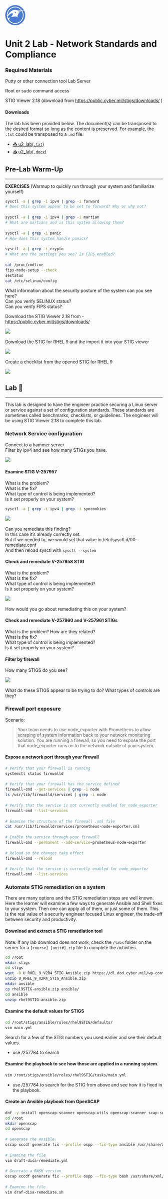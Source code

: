 <div class="flex-container">
        <img src="https://github.com/ProfessionalLinuxUsersGroup/img/blob/main/Assets/Logos/ProLUG_Round_Transparent_LOGO.png?raw=true" width="64" height="64"></img>
    <p>
        <h1>Unit 2 Lab - Network Standards and Compliance</h1>
    </p>
</div>

### Required Materials

Putty or other connection tool Lab Server

Root or sudo command access

STIG Viewer 2.18 (download from <https://public.cyber.mil/stigs/downloads/> )

#### Downloads

The lab has been provided below. The document(s) can be transposed to
the desired format so long as the content is preserved. For example, the `.txt`
could be transposed to a `.md` file.

- <a href="./assets/downloads/u2/u2_lab.txt" target="_blank" download>📥 u2_lab(`.txt`)</a>
- <a href="./assets/downloads/u2/u2_lab.docx" target="_blank" download>📥 u2_lab(`.docx`)</a>

## Pre-Lab Warm-Up

---

**EXERCISES** (Warmup to quickly run through your system and familiarize yourself)

```bash
sysctl -a | grep -i ipv4 | grep -i forward
# Does this system appear to be set to forward? Why or why not?

sysctl -a | grep -i ipv4 | grep -i martian
# What are martians and is this system allowing them?

sysctl -a | grep -i panic
# How does this system handle panics?

sysctl -a | grep -i crypto
# What are the settings you see? Is FIPS enabled?

cat /proc/cmdline
fips-mode-setup --check
sestatus
cat /etc/selinux/config
```

What information about the security posture of the system can you see here?  
Can you verify SELINUX status?  
Can you verify FIPS status?

Download the STIG Viewer 2.18 from - <https://public.cyber.mil/stigs/downloads/>

<img src="./assets/downloads/u2/image2.png"></img>

Download the STIG for RHEL 9 and the import it into your STIG viewer

<img src="./assets/downloads/u2/image3.png"></img>

Create a checklist from the opened STIG for RHEL 9

<img src="./assets/downloads/u2/image4.png"></img>

## Lab 🧪

---

This lab is designed to have the engineer practice securing a Linux server or service against a set of configuration standards. These standards are sometimes called benchmarks, checklists, or guidelines. The engineer will be using STIG Viewer 2.18 to complete this lab.

### Network Service configuration

Connect to a hammer server  
Filter by ipv4 and see how many STIGs you have.

<img src="./assets/downloads/u2/image5.jpeg"></img>

#### Examine STIG V-257957

What is the problem?  
What is the fix?  
What type of control is being implemented?  
Is it set properly on your system?

```bash
sysctl -a | grep -i ipv4 | grep -i syncookies
```

<img src="./assets/downloads/u2/image6.png"></img>

Can you remediate this finding?  
In this case it’s already correctly set.  
But if we needed to, we would set that value in /etc/sysctl.d/00- remediate.conf  
And then reload sysctl with `sysctl --system`

#### Check and remediate V-257958 STIG

What is the problem?  
What is the fix?  
What type of control is being implemented?  
Is it set properly on your system?

<img src="./assets/downloads/u2/image7.png"></img>

How would you go about remediating this on your system?

#### Check and remediate V-257960 and V-257961 STIGs

What is the problem? How are they related?  
What is the fix?  
What type of control is being implemented?  
Is it set properly on your system?

#### Filter by firewall

How many STIGS do you see?

<img src="./assets/downloads/u2/image8.jpeg"></img>

What do these STIGS appear to be trying to do? What types of controls are they?

### Firewall port exposure

Scenario:

<blockquote>

Your team needs to use node_exporter with Prometheus to allow scraping of system information
back to your network monitoring solution. You are running a firewall, so you need to expose
the port that node_exporter runs on to the network outside of your system.

</blockquote>

#### Expose a network port through your firewall

```bash
# Verify that your firewall is running
systemctl status firewalld

# Verify that your firewall has the service defined
firewall-cmd --get-services | grep -i node
ls /usr/lib/firewalld/services | grep -i node

# Verify that the service is not currently enabled for node_exporter
firewall-cmd --list-services

# Examine the structure of the firewall .xml file
cat /usr/lib/firewalld/services/prometheus-node-exporter.xml

# Enable the service through your firewall
firewall-cmd --permanent --add-service=prometheus-node-exporter 

# Reload so the changes take effect
firewall-cmd --reload

# Verify that the service is currently enabled for node_exporter
firewall-cmd --list-services
```

### Automate STIG remediation on a system

There are many options and the STIG remediation steps are well known. Here the learner
will examine a few ways to generate Ansible and Shell fixes to your system. Then one can
apply all of them, or just some of them. This is the real value of a security engineer
focused Linux engineer, the trade-off between security and productivity.

#### Download and extract a STIG remediation tool

<div class="warning">
Note: If any lab download does not work, check the <code>/labs</code> folder on the server for a <code>[course]_[unit#].zip</code> file to complete the activities.
</div>

```bash
cd /root
mkdir stigs
cd stigs
wget -O U_RHEL_9_V2R4_STIG_Ansible.zip https://dl.dod.cyber.mil/wp-content/uploads/stigs/zip/U_RHEL_9_V2R4_STIG_Ansible.zip
unzip U_RHEL_9_V2R4_STIG_Ansible.zip
mkdir ansible
cp rhel9STIG-ansible.zip ansible/
cd ansible
unzip rhel9STIG-ansible.zip
```

#### Examine the default values for STIGS

```bash
cd /root/stigs/ansible/roles/rhel9STIG/defaults/
vim main.yml
```

Search for a few of the STIG numbers you used earlier and see their default values.

- use /257784 to search

#### Examine the playbook to see how those are applied in a running system.

```bash
vim /root/stigs/ansible/roles/rhel9STIG/tasks/main.yml
```

- use /257784 to search for the STIG from above and see how it is fixed in the playbook.

#### Create an Ansible playbook from OpenSCAP

```bash
dnf -y install openscap-scanner openscap-utils openscap-scanner scap-security-guide
cd /root
mkdir openscap
cd openscap

# Generate the Ansible
oscap xccdf generate fix --profile ospp --fix-type ansible /usr/share/xml/scap/ssg/content/ssg-rhel9-ds.xml > draft-disa-remediate.yml

# Examine the file
vim draft-disa-remediate.yml

# Generate a BASH version
oscap xccdf generate fix --profile ospp --fix-type bash /usr/share/xml/scap/ssg/content/ssg-rhel9-ds.xml > draft-disa-remediate.sh

# Examine the file
vim draf-disa-remediate.sh
```
